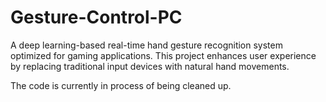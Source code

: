 # Gesture-Control-PC
A deep learning-based real-time hand gesture recognition system optimized for gaming applications. This project enhances user experience by replacing traditional input devices with natural hand movements.

The code is currently in process of being cleaned up.